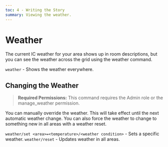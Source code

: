 ```yaml
---
toc: 4 - Writing the Story
summary: Viewing the weather.
---
```

# Weather

The current IC weather for your area shows up in room descriptions, but you can see the weather across the grid using the weather command.

`weather` - Shows the weather everywhere.

## Changing the Weather

> **Required Permissions:** This command requires the Admin role or the manage_weather permission.

You can manually override the weather.  This will take effect until the next automatic weather change.  You can also force the weather to change to something new in all areas with a weather reset.

`weather/set <area>=<temperature>/<weather condition>` - Sets a specific weather.
`weather/reset` - Updates weather in all areas.